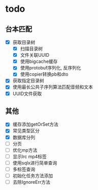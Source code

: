 # todo

## 台本匹配
  - [x] 获取目录树
    - [x] 扫描目录树
    - [x] 文件关联UUID
    - [x] 使用bigcache缓存
    - [x] 使用protobuf序列化, 反序列化
    - [x] 使用copier转换pb和dto
  - [x] 获取指定目录树
  - [x] 使用最长公共子序列算法匹配音频和文本
  - [x] UUID文件获取

## 其他
- [x] 缓存添加getOrSet方法
- [x] 常见类型区分
- [x] 数据库分列
- [ ] 分页
- [ ] 优化mp方法
- [ ] 显示lrc mp4标签
- [ ] 使用sqlx进行简单查询
- [ ] 多标签查询
- [ ] 初始化任务方法添加
- [ ] 去除IgnoreErr方法
